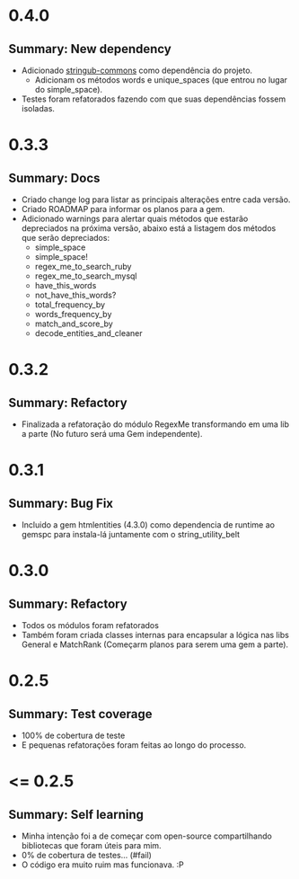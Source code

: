 #  0.4.0
## Summary: New dependency
* Adicionado <a href="https://github.com/serradura/stringub-commons">stringub-commons</a> como dependência do projeto.
  - Adicionam os métodos words e unique_spaces (que entrou no lugar do simple_space).
* Testes foram refatorados fazendo com que suas dependências fossem isoladas.

#  0.3.3
## Summary: Docs
* Criado change log para listar as principais alterações entre cada versão.
* Criado ROADMAP para informar os planos para a gem.
* Adicionado warnings para alertar quais métodos que estarão depreciados na próxima versão, abaixo está a listagem dos  métodos que serão depreciados:
  - simple_space
  - simple_space!
  - regex_me_to_search_ruby
  - regex_me_to_search_mysql
  - have_this_words
  - not_have_this_words?
  - total_frequency_by
  - words_frequency_by
  - match_and_score_by
  - decode_entities_and_cleaner

#  0.3.2
## Summary: Refactory
* Finalizada a refatoração do módulo RegexMe transformando em uma lib a parte (No futuro será uma Gem independente).

#  0.3.1
## Summary: Bug Fix
* Incluido a gem htmlentities (4.3.0) como dependencia de runtime ao gemspc
para instala-lá juntamente com o string_utility_belt

#  0.3.0
## Summary: Refactory
* Todos os módulos foram refatorados
* Também foram criada classes internas para encapsular a lógica nas libs General e MatchRank (Começarm planos para  serem uma gem a parte).

#  0.2.5
## Summary: Test coverage
* 100% de cobertura de teste
* E pequenas refatorações foram feitas ao longo do processo. 

#  <= 0.2.5
## Summary: Self learning
* Minha intenção foi a de começar com open-source compartilhando bibliotecas que foram úteis para mim.
* 0% de cobertura de testes... (#fail) 
* O código era muito ruim mas funcionava. :P
